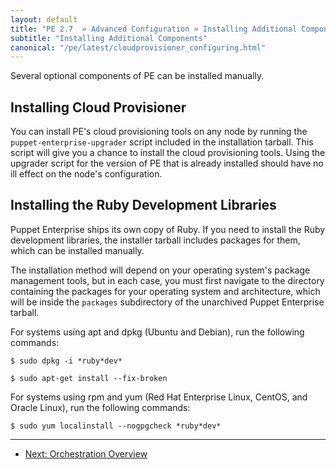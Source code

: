 ```yaml
---
layout: default
title: "PE 2.7  » Advanced Configuration » Installing Additional Components"
subtitle: "Installing Additional Components"
canonical: "/pe/latest/cloudprovisioner_configuring.html"
---
```


Several optional components of PE can be installed manually.

Installing Cloud Provisioner
-----

You can install PE's cloud provisioning tools on any node by running the `puppet-enterprise-upgrader` script included in the installation tarball. This script will give you a chance to install the cloud provisioning tools. Using the upgrader script for the version of PE that is already installed should have no ill effect on the node's configuration.

Installing the Ruby Development Libraries
-----

Puppet Enterprise ships its own copy of Ruby. If you need to install the Ruby development libraries, the installer tarball includes packages for them, which can be installed manually.

The installation method will depend on your operating system's package management tools, but in each case, you must first navigate to the directory containing the packages for your operating system and architecture, which will be inside the `packages` subdirectory of the unarchived Puppet Enterprise tarball.

For systems using apt and dpkg (Ubuntu and Debian), run the following commands:

    $ sudo dpkg -i *ruby*dev*

    $ sudo apt-get install --fix-broken

For systems using rpm and yum (Red Hat Enterprise Linux, CentOS, and Oracle Linux), run the following commands:

    $ sudo yum localinstall --nogpgcheck *ruby*dev*


* * *

- [Next: Orchestration Overview](./orchestration_overview.html)
